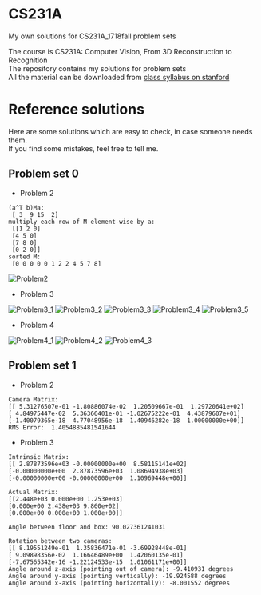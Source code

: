 # CS231A
My own solutions for CS231A_1718fall problem sets

The course is CS231A: Computer Vision, From 3D Reconstruction to Recognition
<br>The repository contains my solutions for problem sets
<br>All the material can be downloaded from [class syllabus on stanford](http://web.stanford.edu/class/cs231a/syllabus.html)
<br>
# Reference solutions
Here are some solutions which are easy to check, in case someone needs them.
<br>If you find some mistakes, feel free to tell me.
## Problem set 0
- Problem 2
```
(a^T b)Ma: 
 [ 3  9 15  2]
multiply each row of M element-wise by a: 
 [[1 2 0]
 [4 5 0]
 [7 8 0]
 [0 2 0]]
sorted M: 
 [0 0 0 0 0 1 2 2 4 5 7 8]
 ```
 ![Problem2](https://github.com/mikucy/CS231A/raw/master/ps0_code/solutions/Problem2.png)
- Problem 3

 ![Problem3_1](https://github.com/mikucy/CS231A/raw/master/ps0_code/solutions/Problem3_1.png)
 ![Problem3_2](https://github.com/mikucy/CS231A/raw/master/ps0_code/solutions/Problem3_2.png)
 ![Problem3_3](https://github.com/mikucy/CS231A/raw/master/ps0_code/solutions/Problem3_3.png)
 ![Problem3_4](https://github.com/mikucy/CS231A/raw/master/ps0_code/solutions/Problem3_4.png)
 ![Problem3_5](https://github.com/mikucy/CS231A/raw/master/ps0_code/solutions/Problem3_5.png)

 - Problem 4

 ![Problem4_1](https://github.com/mikucy/CS231A/raw/master/ps0_code/solutions/Problem4_1.png)
 ![Problem4_2](https://github.com/mikucy/CS231A/raw/master/ps0_code/solutions/Problem4_2.png)
 ![Problem4_3](https://github.com/mikucy/CS231A/raw/master/ps0_code/solutions/Problem4_3.png)
## Problem set 1
 - Problem 2
 ```
 Camera Matrix:
 [[ 5.31276507e-01 -1.80886074e-02  1.20509667e-01  1.29720641e+02]
 [ 4.84975447e-02  5.36366401e-01 -1.02675222e-01  4.43879607e+01]
 [-1.40079365e-18  4.77048956e-18  1.40946282e-18  1.00000000e+00]]
RMS Error:  1.4054885481541644
 ```
 - Problem 3
 ```
 Intrinsic Matrix:
 [[ 2.87873596e+03 -0.00000000e+00  8.58115141e+02]
 [-0.00000000e+00  2.87873596e+03  1.08694938e+03]
 [-0.00000000e+00 -0.00000000e+00  1.10969448e+00]]
 
Actual Matrix:
[[2.448e+03 0.000e+00 1.253e+03]
 [0.000e+00 2.438e+03 9.860e+02]
 [0.000e+00 0.000e+00 1.000e+00]]
 
Angle between floor and box: 90.027361241031

Rotation between two cameras:
 [[ 8.19551249e-01  1.35836471e-01 -3.69928448e-01]
 [ 9.09898356e-02  1.16646489e+00  1.42060135e-01]
 [-7.67565342e-16 -1.22124533e-15  1.01061171e+00]]
Angle around z-axis (pointing out of camera): -9.410931 degrees
Angle around y-axis (pointing vertically): -19.924588 degrees
Angle around x-axis (pointing horizontally): -8.001552 degrees

 ```
